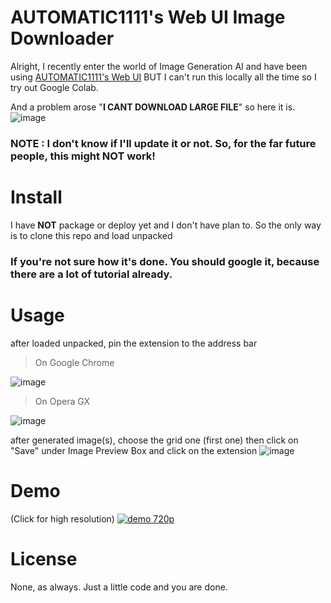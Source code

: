 # AUTOMATIC1111's Web UI Image Downloader
Alright, I recently enter the world of Image Generation AI and have been using [AUTOMATIC1111's Web UI](https://github.com/AUTOMATIC1111/stable-diffusion-webui) BUT I can't run this locally all the time so I try out Google Colab. 

And a problem arose "**I CANT DOWNLOAD LARGE FILE**" so here it is.
![image](https://user-images.githubusercontent.com/76484203/201890439-85fdb262-7ae7-4457-80c3-a9cfe0bc4c9e.png)

### NOTE : I don't know if I'll update it or not. So, for the far future people, this might **NOT** work!

# Install
I have **NOT** package or deploy yet and I don't have plan to. So the only way is to clone this repo and load unpacked

### If you're not sure how it's done. You should google it, because there are a lot of tutorial already.

# Usage
after loaded unpacked, pin the extension to the address bar
> On Google Chrome

![image](https://user-images.githubusercontent.com/76484203/201865183-4af0c625-c6ce-41fa-a0c8-16efe8d17a4a.png)

> On Opera GX

![image](https://user-images.githubusercontent.com/76484203/201865326-c33299ed-65eb-484f-b9cf-735b97b9d0bd.png)

after generated image(s), choose the grid one (first one) then click on "Save" under Image Preview Box and click on the extension
![image](https://user-images.githubusercontent.com/76484203/201866013-0b3ba860-e802-4aa4-a402-df701eafee32.png)

# Demo
(Click for high resolution)
[![demo 720p](https://user-images.githubusercontent.com/76484203/201904586-7a0dd2f5-d2e4-44f6-b5b2-16964363db9d.gif)](https://www.youtube.com/watch?v=ObJ7ZFMgomM)

# License
None, as always. Just a little code and you are done.
